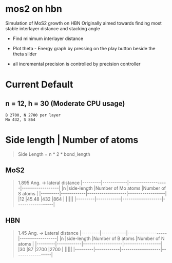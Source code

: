 # mos2 on hbn
Simulation of MoS2 growth on HBN
Originally aimed towards finding most stable interlayer distance and stacking angle

* Find minimum interlayer distance
* Plot theta - Energy graph by pressing on the play button beside the theta silder

* all incremental precision is controlled by precision controller

# Current Default 
## n = 12, h = 30 (Moderate CPU usage)
```
B 2700, N 2700 per layer
Mo 432, S 864
```

# Side length | Number of atoms
> Side Length = n * 2 * bond_length
## MoS2
> 1.895 Ang. -> lateral distance
|---------|------------|-------------------|------------------|
|n        |side-length |Number of Mo atoms |Number of S atoms |
|---------|------------|-------------------|------------------|
|12       |45.48       |432                |864               |
|||||
|---------|------------|-------------------|------------------|


## HBN
> 1.45 Ang. -> Lateral distance
|---------|------------|-------------------|------------------|
|n        |side-length |Number of B atoms  |Number of N atoms |
|---------|------------|-------------------|------------------|
|30       |87          |2700               |2700              |
|||||
|---------|------------|-------------------|------------------|

